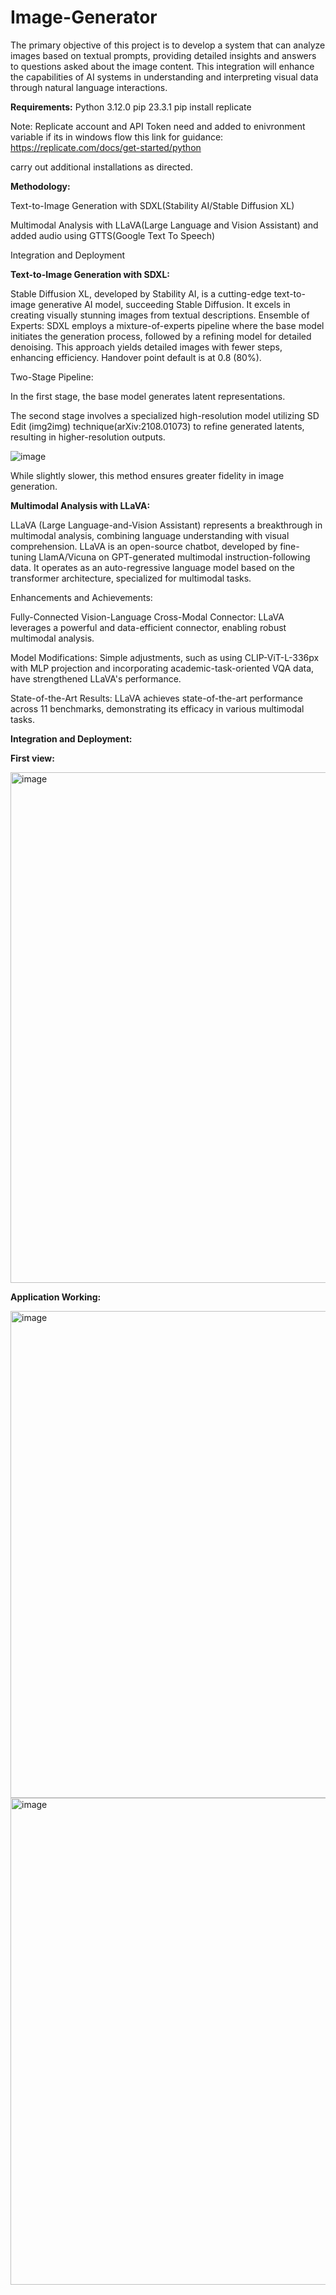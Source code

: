 # Image-Generator
The primary objective of this project is to develop a system that can analyze images based on textual prompts, providing detailed insights and answers to questions asked about the image content. This integration will enhance the capabilities of AI systems in understanding and interpreting visual data through natural language interactions.

**Requirements:**
Python 3.12.0
pip 23.3.1
pip install replicate

Note: Replicate account and API Token need and added to enivronment variable if its in windows flow this link for guidance: https://replicate.com/docs/get-started/python 

carry out additional installations as directed.


**Methodology:**

Text-to-Image Generation with SDXL(Stability AI/Stable Diffusion XL)

Multimodal Analysis with LLaVA(Large Language and Vision Assistant) and added audio using GTTS(Google Text To Speech)

Integration and Deployment

**Text-to-Image Generation with SDXL:**

Stable Diffusion XL, developed by Stability AI, is a cutting-edge text-to-image generative AI model, succeeding Stable Diffusion. It excels in creating visually stunning images from textual descriptions.
Ensemble of Experts: SDXL employs a mixture-of-experts pipeline where the base model initiates the generation process, followed by a refining model for detailed denoising. This approach yields detailed images with fewer steps, enhancing efficiency. Handover point default is at 0.8 (80%).

Two-Stage Pipeline:

In the first stage, the base model generates latent representations.

The second stage involves a specialized high-resolution model utilizing SD Edit (img2img) technique(arXiv:2108.01073) to refine generated latents, resulting in higher-resolution outputs.

![image](https://github.com/SrinivasVamshiM/Image-Generator/assets/98442269/246129ef-bb9e-4a35-a5b3-d691ecd72f79)

While slightly slower, this method ensures greater fidelity in image generation.

**Multimodal Analysis with LLaVA:**

LLaVA (Large Language-and-Vision Assistant) represents a breakthrough in multimodal analysis, combining language understanding with visual comprehension. 
LLaVA is an open-source chatbot, developed by fine-tuning LlamA/Vicuna on GPT-generated multimodal instruction-following data.
It operates as an auto-regressive language model based on the transformer architecture, specialized for multimodal tasks.

Enhancements and Achievements:

Fully-Connected Vision-Language Cross-Modal Connector: LLaVA leverages a powerful and data-efficient connector, enabling robust multimodal analysis.

Model Modifications: Simple adjustments, such as using CLIP-ViT-L-336px with MLP projection and incorporating academic-task-oriented VQA data, have strengthened LLaVA's performance.

State-of-the-Art Results: LLaVA achieves state-of-the-art performance across 11 benchmarks, demonstrating its efficacy in various multimodal tasks.


**Integration and Deployment:**

**First view:**


<img width="817" alt="image" src="https://github.com/SrinivasVamshiM/Image-Generator/assets/98442269/f6297a50-cfe8-4a9b-9ed7-1d5e2388d628">

**Application Working:**


<img width="779" alt="image" src="https://github.com/SrinivasVamshiM/Image-Generator/assets/98442269/a3a6c8fe-1a91-4a80-8b05-a59c3bca70d9"><img width="779" alt="image" src="https://github.com/SrinivasVamshiM/Image-Generator/assets/98442269/ac3a888a-6732-4904-8162-4feac683c1c8">






